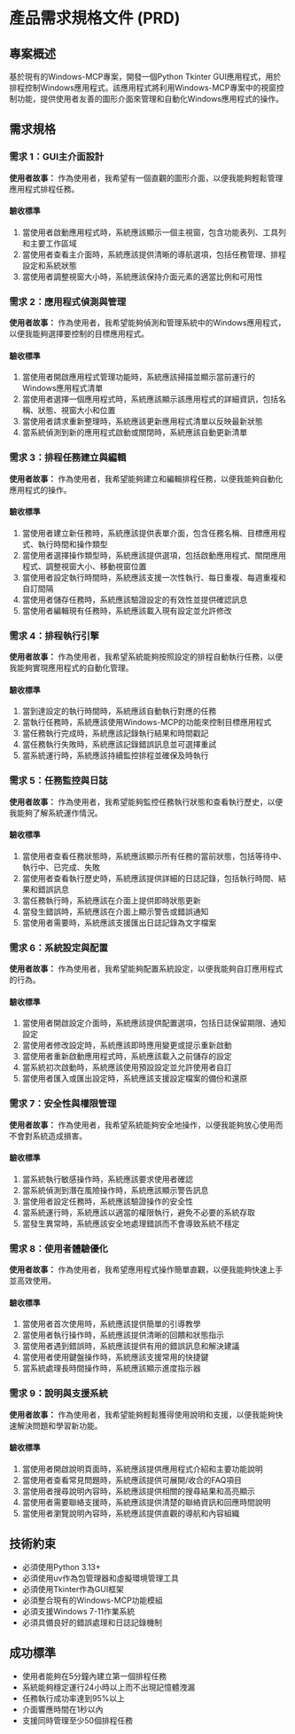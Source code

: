 # 產品需求規格文件 (PRD)

## 專案概述

基於現有的Windows-MCP專案，開發一個Python Tkinter GUI應用程式，用於排程控制Windows應用程式。該應用程式將利用Windows-MCP專案中的視窗控制功能，提供使用者友善的圖形介面來管理和自動化Windows應用程式的操作。

## 需求規格

### 需求 1：GUI主介面設計

**使用者故事：** 作為使用者，我希望有一個直觀的圖形介面，以便我能夠輕鬆管理應用程式排程任務。

#### 驗收標準

1. 當使用者啟動應用程式時，系統應該顯示一個主視窗，包含功能表列、工具列和主要工作區域
2. 當使用者查看主介面時，系統應該提供清晰的導航選項，包括任務管理、排程設定和系統狀態
3. 當使用者調整視窗大小時，系統應該保持介面元素的適當比例和可用性

### 需求 2：應用程式偵測與管理

**使用者故事：** 作為使用者，我希望能夠偵測和管理系統中的Windows應用程式，以便我能夠選擇要控制的目標應用程式。

#### 驗收標準

1. 當使用者開啟應用程式管理功能時，系統應該掃描並顯示當前運行的Windows應用程式清單
2. 當使用者選擇一個應用程式時，系統應該顯示該應用程式的詳細資訊，包括名稱、狀態、視窗大小和位置
3. 當使用者請求重新整理時，系統應該更新應用程式清單以反映最新狀態
4. 當系統偵測到新的應用程式啟動或關閉時，系統應該自動更新清單

### 需求 3：排程任務建立與編輯

**使用者故事：** 作為使用者，我希望能夠建立和編輯排程任務，以便我能夠自動化應用程式的操作。

#### 驗收標準

1. 當使用者建立新任務時，系統應該提供表單介面，包含任務名稱、目標應用程式、執行時間和操作類型
2. 當使用者選擇操作類型時，系統應該提供選項，包括啟動應用程式、關閉應用程式、調整視窗大小、移動視窗位置
3. 當使用者設定執行時間時，系統應該支援一次性執行、每日重複、每週重複和自訂間隔
4. 當使用者儲存任務時，系統應該驗證設定的有效性並提供確認訊息
5. 當使用者編輯現有任務時，系統應該載入現有設定並允許修改

### 需求 4：排程執行引擎

**使用者故事：** 作為使用者，我希望系統能夠按照設定的排程自動執行任務，以便我能夠實現應用程式的自動化管理。

#### 驗收標準

1. 當到達設定的執行時間時，系統應該自動執行對應的任務
2. 當執行任務時，系統應該使用Windows-MCP的功能來控制目標應用程式
3. 當任務執行完成時，系統應該記錄執行結果和時間戳記
4. 當任務執行失敗時，系統應該記錄錯誤訊息並可選擇重試
5. 當系統運行時，系統應該持續監控排程並確保及時執行

### 需求 5：任務監控與日誌

**使用者故事：** 作為使用者，我希望能夠監控任務執行狀態和查看執行歷史，以便我能夠了解系統運作情況。

#### 驗收標準

1. 當使用者查看任務狀態時，系統應該顯示所有任務的當前狀態，包括等待中、執行中、已完成、失敗
2. 當使用者查看執行歷史時，系統應該提供詳細的日誌記錄，包括執行時間、結果和錯誤訊息
3. 當任務執行時，系統應該在介面上提供即時狀態更新
4. 當發生錯誤時，系統應該在介面上顯示警告或錯誤通知
5. 當使用者需要時，系統應該支援匯出日誌記錄為文字檔案

### 需求 6：系統設定與配置

**使用者故事：** 作為使用者，我希望能夠配置系統設定，以便我能夠自訂應用程式的行為。

#### 驗收標準

1. 當使用者開啟設定介面時，系統應該提供配置選項，包括日誌保留期限、通知設定
2. 當使用者修改設定時，系統應該即時應用變更或提示重新啟動
3. 當使用者重新啟動應用程式時，系統應該載入之前儲存的設定
4. 當系統初次啟動時，系統應該使用預設設定並允許使用者自訂
5. 當使用者匯入或匯出設定時，系統應該支援設定檔案的備份和還原

### 需求 7：安全性與權限管理

**使用者故事：** 作為使用者，我希望系統能夠安全地操作，以便我能夠放心使用而不會對系統造成損害。

#### 驗收標準

1. 當系統執行敏感操作時，系統應該要求使用者確認
2. 當系統偵測到潛在風險操作時，系統應該顯示警告訊息
3. 當使用者設定任務時，系統應該驗證操作的安全性
4. 當系統運行時，系統應該以適當的權限執行，避免不必要的系統存取
5. 當發生異常時，系統應該安全地處理錯誤而不會導致系統不穩定

### 需求 8：使用者體驗優化

**使用者故事：** 作為使用者，我希望應用程式操作簡單直觀，以便我能夠快速上手並高效使用。

#### 驗收標準

1. 當使用者首次使用時，系統應該提供簡單的引導教學
2. 當使用者執行操作時，系統應該提供清晰的回饋和狀態指示
3. 當使用者遇到錯誤時，系統應該提供有用的錯誤訊息和解決建議
4. 當使用者使用鍵盤操作時，系統應該支援常用的快捷鍵
5. 當系統處理長時間操作時，系統應該顯示進度指示器

### 需求 9：說明與支援系統

**使用者故事：** 作為使用者，我希望能夠輕鬆獲得使用說明和支援，以便我能夠快速解決問題和學習新功能。

#### 驗收標準

1. 當使用者開啟說明頁面時，系統應該提供應用程式介紹和主要功能說明
2. 當使用者查看常見問題時，系統應該提供可展開/收合的FAQ項目
3. 當使用者搜尋說明內容時，系統應該提供相關的搜尋結果和高亮顯示
4. 當使用者需要聯絡支援時，系統應該提供清楚的聯絡資訊和回應時間說明
5. 當使用者瀏覽說明內容時，系統應該提供直觀的導航和內容組織

## 技術約束

- 必須使用Python 3.13+
- 必須使用uv作為包管理器和虛擬環境管理工具
- 必須使用Tkinter作為GUI框架
- 必須整合現有的Windows-MCP功能模組
- 必須支援Windows 7-11作業系統
- 必須具備良好的錯誤處理和日誌記錄機制

## 成功標準

- 使用者能夠在5分鐘內建立第一個排程任務
- 系統能夠穩定運行24小時以上而不出現記憶體洩漏
- 任務執行成功率達到95%以上
- 介面響應時間在1秒以內
- 支援同時管理至少50個排程任務